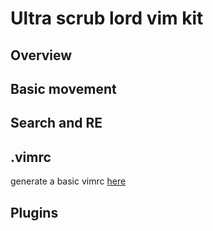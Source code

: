 # Ultra scrub lord vim kit

## Overview

## Basic movement

## Search and RE

## .vimrc

generate a basic vimrc [here](http://vim-bootstrap.com/)

## Plugins


